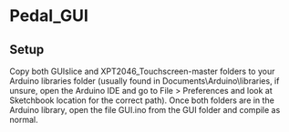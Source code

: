 # Pedal_GUI
## Setup
Copy both GUIslice and XPT2046_Touchscreen-master folders to your Arduino libraries folder (usually found in Documents\Arduino\libraries, if unsure, open the Arduino IDE and go to File > Preferences and look at Sketchbook location for the correct path). Once both folders are in the Arduino library, open the file GUI.ino from the GUI folder and compile as normal.
